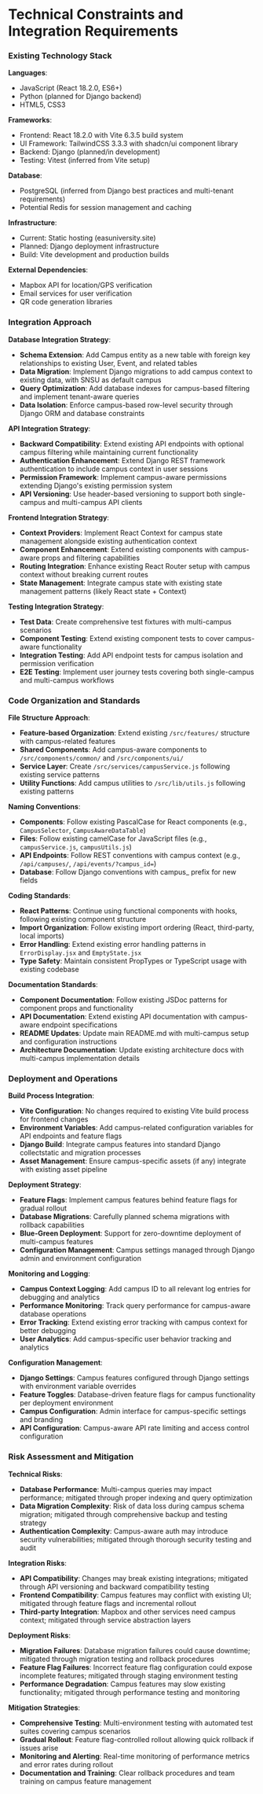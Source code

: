# Technical Constraints and Integration Requirements

### Existing Technology Stack

**Languages**: 
- JavaScript (React 18.2.0, ES6+)
- Python (planned for Django backend)
- HTML5, CSS3

**Frameworks**: 
- Frontend: React 18.2.0 with Vite 6.3.5 build system
- UI Framework: TailwindCSS 3.3.3 with shadcn/ui component library
- Backend: Django (planned/in development)
- Testing: Vitest (inferred from Vite setup)

**Database**: 
- PostgreSQL (inferred from Django best practices and multi-tenant requirements)
- Potential Redis for session management and caching

**Infrastructure**: 
- Current: Static hosting (easuniversity.site)
- Planned: Django deployment infrastructure
- Build: Vite development and production builds

**External Dependencies**: 
- Mapbox API for location/GPS verification
- Email services for user verification
- QR code generation libraries

### Integration Approach

**Database Integration Strategy**: 
- **Schema Extension**: Add Campus entity as a new table with foreign key relationships to existing User, Event, and related tables
- **Data Migration**: Implement Django migrations to add campus context to existing data, with SNSU as default campus
- **Query Optimization**: Add database indexes for campus-based filtering and implement tenant-aware queries
- **Data Isolation**: Enforce campus-based row-level security through Django ORM and database constraints

**API Integration Strategy**: 
- **Backward Compatibility**: Extend existing API endpoints with optional campus filtering while maintaining current functionality
- **Authentication Enhancement**: Extend Django REST framework authentication to include campus context in user sessions
- **Permission Framework**: Implement campus-aware permissions extending Django's existing permission system
- **API Versioning**: Use header-based versioning to support both single-campus and multi-campus API clients

**Frontend Integration Strategy**: 
- **Context Providers**: Implement React Context for campus state management alongside existing authentication context
- **Component Enhancement**: Extend existing components with campus-aware props and filtering capabilities
- **Routing Integration**: Enhance existing React Router setup with campus context without breaking current routes
- **State Management**: Integrate campus state with existing state management patterns (likely React state + Context)

**Testing Integration Strategy**: 
- **Test Data**: Create comprehensive test fixtures with multi-campus scenarios
- **Component Testing**: Extend existing component tests to cover campus-aware functionality
- **Integration Testing**: Add API endpoint tests for campus isolation and permission verification
- **E2E Testing**: Implement user journey tests covering both single-campus and multi-campus workflows

### Code Organization and Standards

**File Structure Approach**: 
- **Feature-based Organization**: Extend existing `/src/features/` structure with campus-related features
- **Shared Components**: Add campus-aware components to `/src/components/common/` and `/src/components/ui/`
- **Service Layer**: Create `/src/services/campusService.js` following existing service patterns
- **Utility Functions**: Add campus utilities to `/src/lib/utils.js` following existing patterns

**Naming Conventions**: 
- **Components**: Follow existing PascalCase for React components (e.g., `CampusSelector`, `CampusAwareDataTable`)
- **Files**: Follow existing camelCase for JavaScript files (e.g., `campusService.js`, `campusUtils.js`)
- **API Endpoints**: Follow REST conventions with campus context (e.g., `/api/campuses/`, `/api/events/?campus_id=`)
- **Database**: Follow Django conventions with campus_ prefix for new fields

**Coding Standards**: 
- **React Patterns**: Continue using functional components with hooks, following existing component structure
- **Import Organization**: Follow existing import ordering (React, third-party, local imports)
- **Error Handling**: Extend existing error handling patterns in `ErrorDisplay.jsx` and `EmptyState.jsx`
- **Type Safety**: Maintain consistent PropTypes or TypeScript usage with existing codebase

**Documentation Standards**: 
- **Component Documentation**: Follow existing JSDoc patterns for component props and functionality
- **API Documentation**: Extend existing API documentation with campus-aware endpoint specifications
- **README Updates**: Update main README.md with multi-campus setup and configuration instructions
- **Architecture Documentation**: Update existing architecture docs with multi-campus implementation details

### Deployment and Operations

**Build Process Integration**: 
- **Vite Configuration**: No changes required to existing Vite build process for frontend changes
- **Environment Variables**: Add campus-related configuration variables for API endpoints and feature flags
- **Django Build**: Integrate campus features into standard Django collectstatic and migration processes
- **Asset Management**: Ensure campus-specific assets (if any) integrate with existing asset pipeline

**Deployment Strategy**: 
- **Feature Flags**: Implement campus features behind feature flags for gradual rollout
- **Database Migrations**: Carefully planned schema migrations with rollback capabilities
- **Blue-Green Deployment**: Support for zero-downtime deployment of multi-campus features
- **Configuration Management**: Campus settings managed through Django admin and environment configuration

**Monitoring and Logging**: 
- **Campus Context Logging**: Add campus ID to all relevant log entries for debugging and analytics
- **Performance Monitoring**: Track query performance for campus-aware database operations
- **Error Tracking**: Extend existing error tracking with campus context for better debugging
- **User Analytics**: Add campus-specific user behavior tracking and analytics

**Configuration Management**: 
- **Django Settings**: Campus features configured through Django settings with environment variable overrides
- **Feature Toggles**: Database-driven feature flags for campus functionality per deployment environment
- **Campus Configuration**: Admin interface for campus-specific settings and branding
- **API Configuration**: Campus-aware API rate limiting and access control configuration

### Risk Assessment and Mitigation

**Technical Risks**: 
- **Database Performance**: Multi-campus queries may impact performance; mitigated through proper indexing and query optimization
- **Data Migration Complexity**: Risk of data loss during campus schema migration; mitigated through comprehensive backup and testing strategy
- **Authentication Complexity**: Campus-aware auth may introduce security vulnerabilities; mitigated through thorough security testing and audit

**Integration Risks**: 
- **API Compatibility**: Changes may break existing integrations; mitigated through API versioning and backward compatibility testing
- **Frontend Compatibility**: Campus features may conflict with existing UI; mitigated through feature flags and incremental rollout
- **Third-party Integration**: Mapbox and other services need campus context; mitigated through service abstraction layers

**Deployment Risks**: 
- **Migration Failures**: Database migration failures could cause downtime; mitigated through migration testing and rollback procedures
- **Feature Flag Failures**: Incorrect feature flag configuration could expose incomplete features; mitigated through staging environment testing
- **Performance Degradation**: Campus features may slow existing functionality; mitigated through performance testing and monitoring

**Mitigation Strategies**: 
- **Comprehensive Testing**: Multi-environment testing with automated test suites covering campus scenarios
- **Gradual Rollout**: Feature flag-controlled rollout allowing quick rollback if issues arise
- **Monitoring and Alerting**: Real-time monitoring of performance metrics and error rates during rollout
- **Documentation and Training**: Clear rollback procedures and team training on campus feature management
